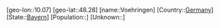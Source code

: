 ﻿---
location: [48.28,10.07]
type: City
tags:
- geo/City


SpocWebEntityId: 35373
isDeleted: false
confidential: public

---
[geo-lon::10.07]
[geo-lat::48.28]
[name::Voehringen]
[Country::[Germany](geo/Continent/Europe/Germany.md)]
[State::[Bayern](geo/Continent/Europe/Germany/Bayern.md)]
[Population::]
[Unknown::]

